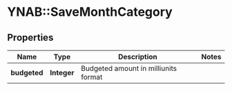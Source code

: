 # YNAB::SaveMonthCategory

## Properties
Name | Type | Description | Notes
------------ | ------------- | ------------- | -------------
**budgeted** | **Integer** | Budgeted amount in milliunits format | 


